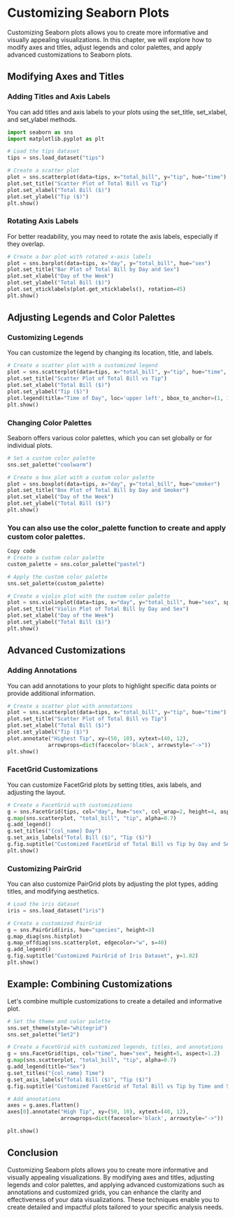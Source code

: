 # Customizing Seaborn Plots
Customizing Seaborn plots allows you to create more informative and visually appealing visualizations. In this chapter, we will explore how to modify axes and titles, adjust legends and color palettes, and apply advanced customizations to Seaborn plots.

## Modifying Axes and Titles
### Adding Titles and Axis Labels
You can add titles and axis labels to your plots using the set_title, set_xlabel, and set_ylabel methods.

```python
import seaborn as sns
import matplotlib.pyplot as plt

# Load the tips dataset
tips = sns.load_dataset("tips")

# Create a scatter plot
plot = sns.scatterplot(data=tips, x="total_bill", y="tip", hue="time")
plot.set_title("Scatter Plot of Total Bill vs Tip")
plot.set_xlabel("Total Bill ($)")
plot.set_ylabel("Tip ($)")
plt.show()
```

### Rotating Axis Labels
For better readability, you may need to rotate the axis labels, especially if they overlap.

```python
# Create a bar plot with rotated x-axis labels
plot = sns.barplot(data=tips, x="day", y="total_bill", hue="sex")
plot.set_title("Bar Plot of Total Bill by Day and Sex")
plot.set_xlabel("Day of the Week")
plot.set_ylabel("Total Bill ($)")
plot.set_xticklabels(plot.get_xticklabels(), rotation=45)
plt.show()
```

## Adjusting Legends and Color Palettes
### Customizing Legends
You can customize the legend by changing its location, title, and labels.

```python
# Create a scatter plot with a customized legend
plot = sns.scatterplot(data=tips, x="total_bill", y="tip", hue="time", style="smoker")
plot.set_title("Scatter Plot of Total Bill vs Tip")
plot.set_xlabel("Total Bill ($)")
plot.set_ylabel("Tip ($)")
plot.legend(title="Time of Day", loc='upper left', bbox_to_anchor=(1, 1))
plt.show()
```

### Changing Color Palettes
Seaborn offers various color palettes, which you can set globally or for individual plots.

```python
# Set a custom color palette
sns.set_palette("coolwarm")

# Create a box plot with a custom color palette
plot = sns.boxplot(data=tips, x="day", y="total_bill", hue="smoker")
plot.set_title("Box Plot of Total Bill by Day and Smoker")
plot.set_xlabel("Day of the Week")
plot.set_ylabel("Total Bill ($)")
plt.show()
```

### You can also use the color_palette function to create and apply custom color palettes.

```python
Copy code
# Create a custom color palette
custom_palette = sns.color_palette("pastel")

# Apply the custom color palette
sns.set_palette(custom_palette)

# Create a violin plot with the custom color palette
plot = sns.violinplot(data=tips, x="day", y="total_bill", hue="sex", split=True)
plot.set_title("Violin Plot of Total Bill by Day and Sex")
plot.set_xlabel("Day of the Week")
plot.set_ylabel("Total Bill ($)")
plt.show()
```

## Advanced Customizations
### Adding Annotations
You can add annotations to your plots to highlight specific data points or provide additional information.

```python
# Create a scatter plot with annotations
plot = sns.scatterplot(data=tips, x="total_bill", y="tip", hue="time")
plot.set_title("Scatter Plot of Total Bill vs Tip")
plot.set_xlabel("Total Bill ($)")
plot.set_ylabel("Tip ($)")
plot.annotate("Highest Tip", xy=(50, 10), xytext=(40, 12),
             arrowprops=dict(facecolor='black', arrowstyle="->"))
plt.show()
```

### FacetGrid Customizations
You can customize FacetGrid plots by setting titles, axis labels, and adjusting the layout.

```python
# Create a FacetGrid with customizations
g = sns.FacetGrid(tips, col="day", hue="sex", col_wrap=2, height=4, aspect=1.5)
g.map(sns.scatterplot, "total_bill", "tip", alpha=0.7)
g.add_legend()
g.set_titles("{col_name} Day")
g.set_axis_labels("Total Bill ($)", "Tip ($)")
g.fig.suptitle("Customized FacetGrid of Total Bill vs Tip by Day and Sex", y=1.02)
plt.show()
```

### Customizing PairGrid
You can also customize PairGrid plots by adjusting the plot types, adding titles, and modifying aesthetics.

```python
# Load the iris dataset
iris = sns.load_dataset("iris")

# Create a customized PairGrid
g = sns.PairGrid(iris, hue="species", height=3)
g.map_diag(sns.histplot)
g.map_offdiag(sns.scatterplot, edgecolor="w", s=40)
g.add_legend()
g.fig.suptitle("Customized PairGrid of Iris Dataset", y=1.02)
plt.show()
```

## Example: Combining Customizations
Let's combine multiple customizations to create a detailed and informative plot.

```python
# Set the theme and color palette
sns.set_theme(style="whitegrid")
sns.set_palette("Set2")

# Create a FacetGrid with customized legends, titles, and annotations
g = sns.FacetGrid(tips, col="time", hue="sex", height=5, aspect=1.2)
g.map(sns.scatterplot, "total_bill", "tip", alpha=0.7)
g.add_legend(title="Sex")
g.set_titles("{col_name} Time")
g.set_axis_labels("Total Bill ($)", "Tip ($)")
g.fig.suptitle("Customized FacetGrid of Total Bill vs Tip by Time and Sex", y=1.02)

# Add annotations
axes = g.axes.flatten()
axes[0].annotate("High Tip", xy=(50, 10), xytext=(40, 12),
                 arrowprops=dict(facecolor='black', arrowstyle="->"))

plt.show()
```

## Conclusion
Customizing Seaborn plots allows you to create more informative and visually appealing visualizations. By modifying axes and titles, adjusting legends and color palettes, and applying advanced customizations such as annotations and customized grids, you can enhance the clarity and effectiveness of your data visualizations. These techniques enable you to create detailed and impactful plots tailored to your specific analysis needs.
